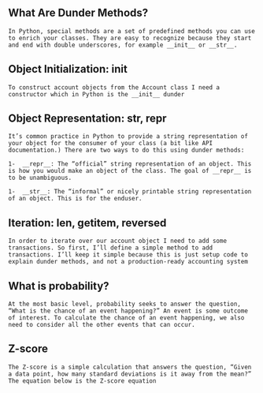 ## What Are Dunder Methods?
    In Python, special methods are a set of predefined methods you can use to enrich your classes. They are easy to recognize because they start and end with double underscores, for example __init__ or __str__.

## Object Initialization: __init__
    To construct account objects from the Account class I need a constructor which in Python is the __init__ dunder

## Object Representation: __str__, __repr__
    It’s common practice in Python to provide a string representation of your object for the consumer of your class (a bit like API documentation.) There are two ways to do this using dunder methods:

    1-  __repr__: The “official” string representation of an object. This is how you would make an object of the class. The goal of __repr__ is to be unambiguous.

    1-  __str__: The “informal” or nicely printable string representation of an object. This is for the enduser.

## Iteration: __len__, __getitem__, __reversed__
    In order to iterate over our account object I need to add some transactions. So first, I’ll define a simple method to add transactions. I’ll keep it simple because this is just setup code to explain dunder methods, and not a production-ready accounting system

## What is probability?
    At the most basic level, probability seeks to answer the question, “What is the chance of an event happening?” An event is some outcome of interest. To calculate the chance of an event happening, we also need to consider all the other events that can occur.

## Z-score
    The Z-score is a simple calculation that answers the question, “Given a data point, how many standard deviations is it away from the mean?” The equation below is the Z-score equation